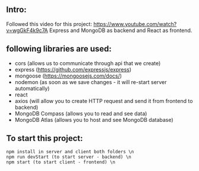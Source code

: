 ## Intro:

Followed this video for this project: https://www.youtube.com/watch?v=wgGkF4k9c7A
Express and MongoDB as backend and React as frontend.

## following libraries are used:

- cors (allows us to communicate through api that we create)
- express (https://github.com/expressjs/express)
- mongoose (https://mongoosejs.com/docs/)
- nodemon (as soon as we save changes - it will re-start server automatically)
- react
- axios (will allow you to create HTTP request and send it from frontend to backend)
- MongoDB Compass (allows you to read and see data)
- MongoDB Atlas (allows you to host and see MongoDB database)

## To start this project:

```
npm install in server and client both folders \n
npm run devStart (to start server - backend) \n
npm start (to start client - frontend) \n
```
